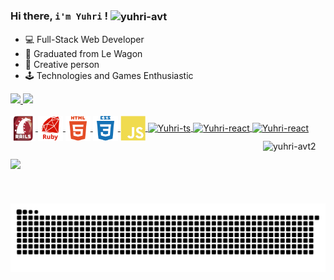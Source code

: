 ### Hi there, ````i'm Yuhri```` !                     <img align="center" alt="yuhri-avt" width="16%"                src="https://cdn.discordapp.com/attachments/244891533386579969/887345453237149716/4hsh.gif">

- 💻 Full-Stack Web Developer 
- 🚐 Graduated from Le Wagon
- 🎨 Creative person
- 🕹️ Technologies and Games Enthusiastic
<div>
  <a href="https://github.com/Yuhribrp">
  <img height="160em" src="https://github-readme-stats.vercel.app/api?username=Yuhribrp&show_icons=true&theme=material-palenight&include_all_commits=true&count_private=true"/>
  <img height="160em" src="https://github-readme-stats.vercel.app/api/top-langs/?username=Yuhribrp&layout=compact&langs_count=7&theme=material-palenight"/>
</div>
  <div style="display: inline_block"><br>
  <img align="center" alt="Yuhri-rails" height="40" width="40" src="https://raw.githubusercontent.com/devicons/devicon/master/icons/rails/rails-original-wordmark.svg">
  <img align="center" alt="Yuhri-rb" height="40" width="40" src="https://raw.githubusercontent.com/devicons/devicon/master/icons/ruby/ruby-plain-wordmark.svg">
  <img align="center" alt="Yuhri-HTML" height="40" width="40" src="https://raw.githubusercontent.com/devicons/devicon/master/icons/html5/html5-plain-wordmark.svg">
  <img align="center" alt="Yuhri-CSS" height="40" width="40" src="https://raw.githubusercontent.com/devicons/devicon/master/icons/css3/css3-plain-wordmark.svg">
  <img align="center" alt="Yuhri-js" height="40" width="40" src="https://raw.githubusercontent.com/devicons/devicon/master/icons/javascript/javascript-plain.svg">
  <img align="center" alt="Yuhri-ts" height="40" width="40" src="https://cdn.jsdelivr.net/gh/devicons/devicon@latest/icons/typescript/typescript-original.svg">
  <img align="center" alt="Yuhri-react" height="40" width="40" src="https://cdn.jsdelivr.net/gh/devicons/devicon@latest/icons/react/react-original.svg" />
  <img align="center" alt="Yuhri-react" height="40" width="40" src="https://cdn.jsdelivr.net/gh/devicons/devicon@latest/icons/nodejs/nodejs-original.svg" />
  <img align="right" alt="yuhri-avt2" height="100" width="100" src="https://cdn.discordapp.com/attachments/244891533386579969/887345771219914792/Xqg8.gif">
</div>
  
  ##
  
 <div>
  <a href="https://www.linkedin.com/in/yuhri-benaion-851bb9216/" target="_blank"><img src="https://img.shields.io/badge/-LinkedIn-%230077B5?style=for-the-badge&logo=linkedin&logoColor=white" target="_blank"></a>
   
   ![Snake animation](https://github.com/Yuhribrp/Yuhribrp/blob/output/github-contribution-grid-snake.svg)
 
</div>

